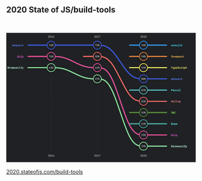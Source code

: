 ## 2020 State of JS/build-tools

<br />

![](../images/survey.png)

[2020.stateofjs.com/build-tools](https://2020.stateofjs.com/en-US/technologies/build-tools/)
